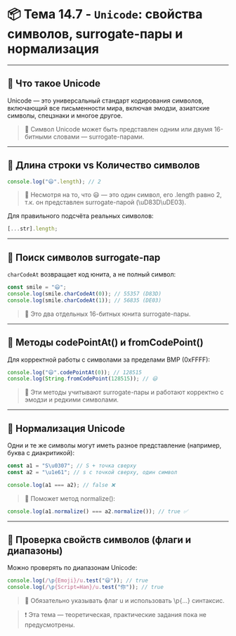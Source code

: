 # 📦 Тема 14.7 - `Unicode`: свойства символов, surrogate-пары и нормализация

---

## 🔹 Что такое Unicode

Unicode — это универсальный стандарт кодирования символов, включающий все письменности мира, включая эмодзи, азиатские символы, спецзнаки и многое другое.

> 📌 Символ Unicode может быть представлен одним или двумя 16-битными словами — surrogate-парами.

---

## 🔹 Длина строки vs Количество символов

```javascript
console.log("😃".length); // 2
```

> 📌 Несмотря на то, что 😃 — это один символ, его .length равно 2, т.к. он представлен surrogate-парой (\uD83D\uDE03).

Для правильного подсчёта реальных символов:

```javascript
[...str].length;
```

---

## 🔹 Поиск символов surrogate-пар

`charCodeAt` возвращает код юнита, а не полный символ:

```javascript
const smile = "😃";
console.log(smile.charCodeAt(0)); // 55357 (D83D)
console.log(smile.charCodeAt(1)); // 56835 (DE03)
```

> 📌 Это два отдельных 16-битных юнита surrogate-пары.

---

## 🔹 Методы codePointAt() и fromCodePoint()

Для корректной работы с символами за пределами BMP (0xFFFF):

```javascript
console.log("😃".codePointAt(0)); // 128515
console.log(String.fromCodePoint(128515)); // 😃
```

> 📌 Эти методы учитывают surrogate-пары и работают корректно с эмодзи и редкими символами.

---

## 🔹 Нормализация Unicode

Одни и те же символы могут иметь разное представление (например, буква с диакритикой):

```javascript
const a1 = "S\u0307"; // S + точка сверху
const a2 = "\u1e61"; // s с точкой сверху, один символ

console.log(a1 === a2); // false ❌
```

> 📌 Поможет метод normalize():

```javascript
console.log(a1.normalize() === a2.normalize()); // true ✅
```

---

## 🔹 Проверка свойств символов (флаги и диапазоны)

Можно проверять по диапазонам Unicode:

```javascript
console.log(/\p{Emoji}/u.test("😃")); // true
console.log(/\p{Script=Han}/u.test("你")); // true
```

> 📌 Обязательно указывать флаг u и использовать \p{...} синтаксис.

> ❗ Эта тема — теоретическая, практические задания пока не предусмотрены.
